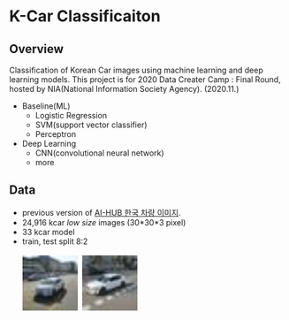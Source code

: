 # K-Car Classificaiton

## Overview

Classification of Korean Car images using machine learning and deep learning models.
This project is for 2020 Data Creater Camp : Final Round, hosted by NIA(National Information Society Agency). (2020.11.)

- Baseline(ML)
  - Logistic Regression
  - SVM(support vector classifier)
  - Perceptron
- Deep Learning
  - CNN(convolutional neural network)
  - more

## Data

- previous version of [AI-HUB 한국 차량 이미지](https://aihub.or.kr/aidata/13596).
- 24,916 kcar _low size_ images (30\*30\*3 pixel)
- 33 kcar model
- train, test split 8:2<br><br>
  <img alt="avante" src="./data/Hyundai_AvanteMD_2015_10th_H330_V15.JPG" width="100" height="100">&nbsp;
  <img alt="grandeur" src="./data/Hyundai_GarndeurIG_2018_14th_H300_V30.JPG" width="100" height="100">
